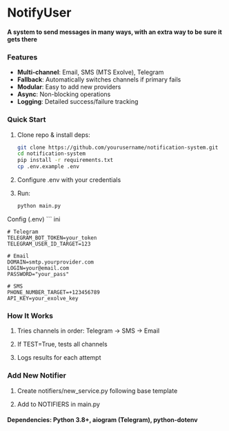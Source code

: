 # NotifyUser

**A system to send messages in many ways, with an extra way to be sure it gets there**

### Features

- **Multi-channel**: Email, SMS (MTS Exolve), Telegram
- **Fallback**: Automatically switches channels if primary fails
- **Modular**: Easy to add new providers
- **Async**: Non-blocking operations
- **Logging**: Detailed success/failure tracking

### Quick Start

1. Clone repo & install deps:
   ```bash  
   git clone https://github.com/yourusername/notification-system.git  
   cd notification-system  
   pip install -r requirements.txt  
   cp .env.example .env
2. Configure .env with your credentials
3. Run:

    ``` bash
    python main.py  

Config (.env)
    ``` ini

    # Telegram  
    TELEGRAM_BOT_TOKEN=your_token  
    TELEGRAM_USER_ID_TARGET=123  
    
    # Email  
    DOMAIN=smtp.yourprovider.com  
    LOGIN=your@email.com  
    PASSWORD="your_pass"  
    
    # SMS  
    PHONE_NUMBER_TARGET=+123456789  
    API_KEY=your_exolve_key  

### How It Works

1. Tries channels in order: Telegram → SMS → Email

2. If TEST=True, tests all channels

3. Logs results for each attempt

### Add New Notifier

1. Create notifiers/new_service.py following base template

2. Add to NOTIFIERS in main.py

#### Dependencies: Python 3.8+, aiogram (Telegram), python-dotenv